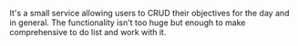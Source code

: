 It's a small service allowing users to CRUD their objectives for the day and in general. The functionality isn't too huge but enough to make comprehensive to do list and work with it. 
